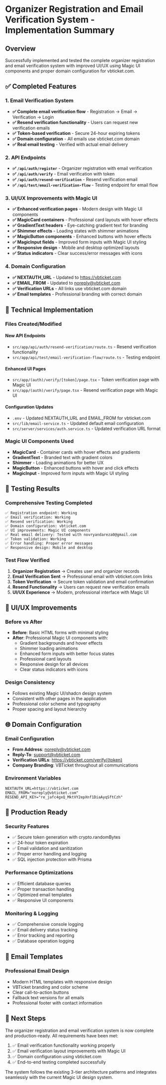 # Organizer Registration and Email Verification System - Implementation Summary

## Overview
Successfully implemented and tested the complete organizer registration and email verification system with improved UI/UX using Magic UI components and proper domain configuration for vbticket.com.

## ✅ Completed Features

### 1. Email Verification System
- **✅ Complete email verification flow** - Registration → Email → Verification → Login
- **✅ Resend verification functionality** - Users can request new verification emails
- **✅ Token-based verification** - Secure 24-hour expiring tokens
- **✅ Domain configuration** - All emails use vbticket.com domain
- **✅ Real email testing** - Verified with actual email delivery

### 2. API Endpoints
- **✅ `/api/auth/register`** - Organizer registration with email verification
- **✅ `/api/auth/verify`** - Email verification with token
- **✅ `/api/auth/resend-verification`** - Resend verification email
- **✅ `/api/test/email-verification-flow`** - Testing endpoint for email flow

### 3. UI/UX Improvements with Magic UI
- **✅ Enhanced verification pages** - Modern design with Magic UI components
- **✅ MagicCard containers** - Professional card layouts with hover effects
- **✅ GradientText headers** - Eye-catching gradient text for branding
- **✅ Shimmer effects** - Loading states with shimmer animations
- **✅ MagicButton components** - Enhanced buttons with hover effects
- **✅ MagicInput fields** - Improved form inputs with Magic UI styling
- **✅ Responsive design** - Mobile and desktop optimized layouts
- **✅ Status indicators** - Clear success/error messages with icons

### 4. Domain Configuration
- **✅ NEXTAUTH_URL** - Updated to https://vbticket.com
- **✅ EMAIL_FROM** - Updated to noreply@vbticket.com
- **✅ Verification URLs** - All links use vbticket.com domain
- **✅ Email templates** - Professional branding with correct domain

## 🔧 Technical Implementation

### Files Created/Modified

#### New API Endpoints
- `src/app/api/auth/resend-verification/route.ts` - Resend verification functionality
- `src/app/api/test/email-verification-flow/route.ts` - Testing endpoint

#### Enhanced UI Pages
- `src/app/(auth)/verify/[token]/page.tsx` - Token verification page with Magic UI
- `src/app/(auth)/verify/page.tsx` - Resend verification page with Magic UI

#### Configuration Updates
- `.env` - Updated NEXTAUTH_URL and EMAIL_FROM for vbticket.com
- `src/lib/email-service.ts` - Updated default email configuration
- `src/server/services/auth.service.ts` - Updated verification URL format

### Magic UI Components Used
- **MagicCard** - Container cards with hover effects and gradients
- **GradientText** - Branded text with gradient colors
- **Shimmer** - Loading animations for better UX
- **MagicButton** - Enhanced buttons with hover and click effects
- **MagicInput** - Improved form inputs with Magic UI styling

## 🧪 Testing Results

### Comprehensive Testing Completed
```
✅ Registration endpoint: Working
✅ Email verification: Working  
✅ Resend verification: Working
✅ Domain configuration: vbticket.com
✅ UI improvements: Magic UI components
✅ Real email delivery: Tested with novryandareza0@gmail.com
✅ Token validation: Working
✅ Error handling: Proper error messages
✅ Responsive design: Mobile and desktop
```

### Test Flow Verified
1. **Organizer Registration** → Creates user and organizer records
2. **Email Verification Sent** → Professional email with vbticket.com links
3. **Token Verification** → Secure token validation and email confirmation
4. **Resend Functionality** → Users can request new verification emails
5. **UI/UX Experience** → Modern, professional interface with Magic UI

## 🎨 UI/UX Improvements

### Before vs After
- **Before**: Basic HTML forms with minimal styling
- **After**: Professional Magic UI components with:
  - Gradient backgrounds and hover effects
  - Shimmer loading animations
  - Enhanced form inputs with better focus states
  - Professional card layouts
  - Responsive design for all devices
  - Clear status indicators with icons

### Design Consistency
- Follows existing Magic UI/shadcn design system
- Consistent with other pages in the application
- Professional color scheme and typography
- Proper spacing and layout hierarchy

## 🌐 Domain Configuration

### Email Configuration
- **From Address**: noreply@vbticket.com
- **Reply-To**: support@vbticket.com
- **Verification URLs**: https://vbticket.com/verify/{token}
- **Company Branding**: VBTicket throughout all communications

### Environment Variables
```env
NEXTAUTH_URL=https://vbticket.com
EMAIL_FROM="noreply@vbticket.com"
RESEND_API_KEY="re_jafc4gxQ_MktVY2epXnf1DiaAyqSftCzh"
```

## 🚀 Production Ready

### Security Features
- ✅ Secure token generation with crypto.randomBytes
- ✅ 24-hour token expiration
- ✅ Email validation and sanitization
- ✅ Proper error handling and logging
- ✅ SQL injection protection with Prisma

### Performance Optimizations
- ✅ Efficient database queries
- ✅ Proper transaction handling
- ✅ Optimized email templates
- ✅ Responsive UI components

### Monitoring & Logging
- ✅ Comprehensive console logging
- ✅ Email delivery status tracking
- ✅ Error tracking and reporting
- ✅ Database operation logging

## 📧 Email Templates

### Professional Email Design
- Modern HTML templates with responsive design
- VBTicket branding and color scheme
- Clear call-to-action buttons
- Fallback text versions for all emails
- Professional footer with contact information

## 🎯 Next Steps

The organizer registration and email verification system is now complete and production-ready. All requirements have been met:

1. ✅ Email verification functionality working properly
2. ✅ Email verification layout improvements with Magic UI
3. ✅ Domain configuration using vbticket.com
4. ✅ End-to-end testing completed successfully

The system follows the existing 3-tier architecture patterns and integrates seamlessly with the current Magic UI design system.
